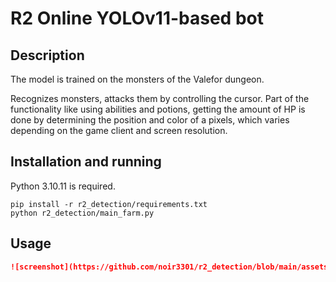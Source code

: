 # R2 Online YOLOv11-based bot

## Description

The model is trained on the monsters of the Valefor dungeon.

Recognizes monsters, attacks them by controlling the cursor.
Part of the functionality like using abilities and potions, getting the amount of HP is done by determining the position and color of a pixels, 
which varies depending on the game client and screen resolution.

## Installation and running

Python 3.10.11 is required.
```
pip install -r r2_detection/requirements.txt
python r2_detection/main_farm.py
```

## Usage

```md
![screenshot](https://github.com/noir3301/r2_detection/blob/main/assets/images/detect.jpg?raw=true)
```
